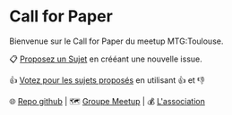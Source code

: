# Call for Paper

Bienvenue sur le Call for Paper du meetup MTG:Toulouse.

📋 [Proposez un Sujet](https://github.com/mtg-toulouse/call-for-paper/issues/new?template=cfp.md) en crééant une nouvelle issue.

👍 [Votez pour les sujets proposés](https://github.com/mtg-toulouse/call-for-paper/issues) en utilisant 👍 et 👎

🌐 [Repo github](https://github.com/mtg-toulouse/meetups)
| 🗺️ [Groupe Meetup](https://www.meetup.com/fr-FR/mtg-toulouse/)
| 💰 [L'association](https://www.mtg-toulouse.org/)


